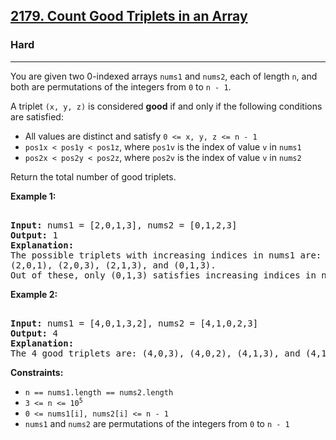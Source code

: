 ### <h2><a href="https://leetcode.com/problems/count-good-triplets-in-an-array/">2179. Count Good Triplets in an Array</a></h2>  
<h3>Hard</h3>  
<hr>  
<div>  
<p>You are given two 0-indexed arrays <code>nums1</code> and <code>nums2</code>, each of length <code>n</code>, and both are permutations of the integers from <code>0</code> to <code>n - 1</code>.</p>  

<p>A triplet <code>(x, y, z)</code> is considered <strong>good</strong> if and only if the following conditions are satisfied:</p>  
<ul>  
<li>All values are distinct and satisfy <code>0 <= x, y, z <= n - 1</code></li>  
<li><code>pos1x &lt; pos1y &lt; pos1z</code>, where <code>pos1v</code> is the index of value <code>v</code> in <code>nums1</code></li>  
<li><code>pos2x &lt; pos2y &lt; pos2z</code>, where <code>pos2v</code> is the index of value <code>v</code> in <code>nums2</code></li>  
</ul>  

<p>Return the total number of good triplets.</p>  

<p><strong>Example 1:</strong></p>  
<pre>  
<strong>Input:</strong> nums1 = [2,0,1,3], nums2 = [0,1,2,3]  
<strong>Output:</strong> 1  
<strong>Explanation:</strong>  
The possible triplets with increasing indices in nums1 are:  
(2,0,1), (2,0,3), (2,1,3), and (0,1,3).  
Out of these, only (0,1,3) satisfies increasing indices in nums2 as well.  
</pre>  

<p><strong>Example 2:</strong></p>  
<pre>  
<strong>Input:</strong> nums1 = [4,0,1,3,2], nums2 = [4,1,0,2,3]  
<strong>Output:</strong> 4  
<strong>Explanation:</strong>  
The 4 good triplets are: (4,0,3), (4,0,2), (4,1,3), and (4,1,2).  
</pre>  

<p><strong>Constraints:</strong></p>  
<ul>  
<li><code>n == nums1.length == nums2.length</code></li>  
<li><code>3 <= n <= 10<sup>5</sup></code></li>  
<li><code>0 <= nums1[i], nums2[i] <= n - 1</code></li>  
<li><code>nums1</code> and <code>nums2</code> are permutations of the integers from <code>0</code> to <code>n - 1</code></li>  
</ul>  
</div>
